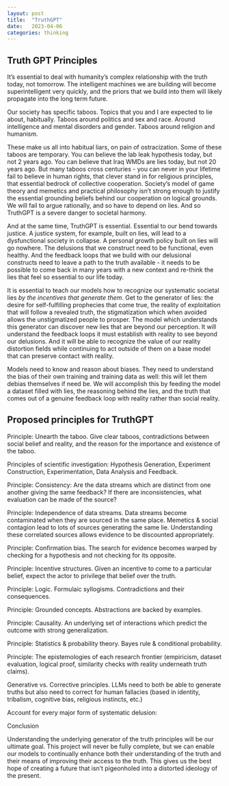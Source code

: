 ```yaml
---
layout: post
title:  "TruthGPT"
date:   2023-04-06
categories: thinking
---
```


## Truth GPT Principles

It’s essential to deal with humanity’s complex relationship with the truth today, not tomorrow. The intelligent machines we are building will become superintelligent very quickly, and the priors that we build into them will likely propagate into the long term future.

Our society has specific taboos. Topics that you and I are expected to lie about, habitually. Taboos around politics and sex and race. Around intelligence and mental disorders and gender. Taboos around religion and humanism.

These make us all into habitual liars, on pain of ostracization. Some of these taboos are temporary. You can believe the lab leak hypothesis today, but not 2 years ago. You can believe that Iraq WMDs are lies today, but not 20 years ago. But many taboos cross centuries - you can never in your lifetime fail to believe in human rights, that clever stand in for religious principles, that essential bedrock of collective cooperation. Society’s model of game theory and memetics and practical philosophy isn’t strong enough to justify the essential grounding beliefs behind our cooperation on logical grounds. We will fail to argue rationally, and so have to depend on lies. And so TruthGPT is a severe danger to societal harmony.

And at the same time, TruthGPT is essential. Essential to our bend towards justice. A justice system, for example, built on lies, will lead to a dysfunctional society in collapse. A personal growth policy built on lies will go nowhere. The delusions that we construct need to be functional, even healthy. And the feedback loops that we build with our delusional constructs need to leave a path to the truth available - it needs to be possible to come back in many years with a new context and re-think the lies that feel so essential to our life today.

It is essential to teach our models how to recognize our systematic societal lies *by the incentives that generate them*. Get to the generator of lies: the desire for self-fulfilling prophecies that come true, the reality of exploitation that will follow a revealed truth, the stigmatization which when avoided allows the unstigmatized people to prosper.
The model which understands this generator can discover new lies that are beyond our perception. It will understand the feedback loops it must establish with reality to see beyond our delusions. And it will be able to recognize the value of our reality distortion fields while continuing to act outside of them on a base model that can preserve contact with reality.

Models need to know and reason about biases. They need to understand the bias of their own training and training data as well: this will let them debias  themselves if need be. We will accomplish this by feeding the model a dataset filled with lies, the reasoning behind the lies, and the truth that comes out of a genuine feedback loop with reality rather than social reality.

## Proposed principles for TruthGPT

Principle:
Unearth the taboo. Give clear taboos, contradictions between social belief and reality, and the reason for the importance and existence of the taboo.

Principles of scientific investigation:
Hypothesis Generation, Experiment Construction, Experimentation, Data Analysis and Feedback.

Principle:
Consistency: Are the data streams which are distinct from one another giving the same feedback? If there are inconsistencies, what evaluation can be made of the source?

Principle:
Independence of data streams. Data streams become contaminated when they are sourced in the same place. Memetics & social contagion lead to lots of sources generating the same lie. Understanding these correlated sources allows evidence to be discounted appropriately.

Principle:
Confirmation bias. The search for evidence becomes warped by checking for a hypothesis and not checking for its opposite.

Principle:
Incentive structures. Given an incentive to come to a particular belief, expect the actor to privilege that belief over the truth.

Principle:
Logic. Formulaic syllogisms. Contradictions and their consequences.

Principle:
Grounded concepts. Abstractions are backed by examples.

Principle:
Causality. An underlying set of interactions which predict the outcome with strong generalization.

Principle:
Statistics & probability theory. Bayes rule & conditional probability. 

Principle:
The epistemologies of each research frontier (empiricism, dataset evaluation, logical proof, similarity checks with reality underneath truth claims).

Generative vs. Corrective principles.
LLMs need to both be able to generate truths but also need to correct for human fallacies (based in identity, tribalism, cognitive bias, religious instincts, etc.)

Account for every major form of systematic delusion:

  

Conclusion

Understanding the underlying generator of the truth principles will be our ultimate goal. This project will never be fully complete, but we can enable our models to continually enhance both their understanding of the truth and their means of improving their access to the truth. This gives us the best hope of creating a future that isn’t pigeonholed into a distorted ideology of the present.

